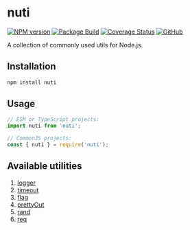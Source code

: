 # nuti

[![NPM version][npm-img]][npm-url]
[![Package Build][build-img]][build-url]
[![Coverage Status][coverage-img]][coverage-url]
[![GitHub][license-pic]][license-url]

A collection of commonly used utils for Node.js.

## Installation

```bash
npm install nuti
```

## Usage

```js
// ESM or TypeScript projects:
import nuti from 'nuti';

// CommonJS projects:
const { nuti } = require('nuti');
```

## Available utilities

1. [logger](./docs/logger.md)
2. [timeout](./docs/timeout.md)
3. [flag](./docs/flag.md)
4. [prettyOut](./docs/prettyOut.md)
5. [rand](./docs/rand.md)
6. [req](./docs/httpClient.md)

[npm-img]: https://img.shields.io/npm/v/nuti.svg?logo=npm
[npm-url]: https://www.npmjs.com/package/nuti
[build-img]: https://img.shields.io/github/actions/workflow/status/andr-ii/nuti/build.yml?logo=github
[build-url]: https://github.com/andr-ii/nuti/actions/workflows/build.yml
[coverage-img]: https://img.shields.io/coverallsCoverage/github/andr-ii/nuti?label=coverage&logo=jest
[coverage-url]: https://coveralls.io/github/andr-ii/nuti?branch=master
[license-pic]: https://img.shields.io/github/license/andr-ii/nuti?color=blue&label=%C2%A9%20license
[license-url]: https://github.com/andr-ii/nuti/blob/master/LICENSE
